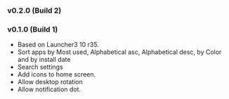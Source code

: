 ### v0.2.0 (Build 2)

### v0.1.0 (Build 1)
*  Based on Launcher3 10 r35.
*  Sort apps by Most used, Alphabetical asc, Alphabetical desc, by Color and by install date
*  Search settings
*  Add icons to home screen.
*  Allow desktop rotation
*  Allow notification dot.

